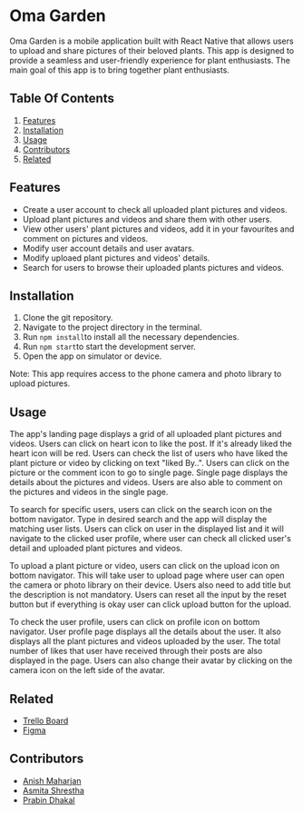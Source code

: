 # Oma Garden
Oma Garden is a mobile application built with React Native that allows users to upload and share pictures of their beloved plants. This app is designed to provide a seamless and user-friendly experience for plant enthusiasts. The main goal of this app is to bring together plant enthusiasts.

## Table Of Contents
1. [Features](#Features)
2. [Installation](#Installation)
3. [Usage](#Usage)
4. [Contributors](#Contributors)
5. [Related](#Related)

## Features
- Create a user account to check all uploaded plant pictures and videos.
- Upload plant pictures and videos and share them with other users.
- View other users' plant pictures and videos, add it in your favourites and comment on pictures and videos.
- Modify user account details and user avatars.
- Modify uploaed plant pictures and videos' details.
- Search for users to browse their uploaded plants pictures and videos.

## Installation
1. Clone the git repository.
2. Navigate to the project directory in the terminal.
3. Run `npm install`to install all the necessary dependencies.
4. Run `npm start`to start the development server.
5. Open the app on simulator or device.

Note: This app requires access to the phone camera and photo library to upload pictures.

## Usage

The app's landing page displays a grid of all uploaded plant pictures and videos. Users can click on heart icon to like the post. If it's already liked the heart icon will be red. Users can check the list of users who have liked the plant picture or video by clicking on text "liked By..".  Users can click on the picture or the comment icon to go to single page. Single page displays the details about the pictures and videos. Users are also able to comment on the pictures and videos in the single page.

To search for specific users, users can click on the search icon on the bottom navigator. Type in desired search and the app will display the matching user lists. Users can click on user in the displayed list and it will navigate to the clicked user profile, where user can check all clicked user's detail and uploaded plant pictures and videos.

To upload a plant picture or video, users can click on the upload icon on bottom navigator. This will take user to upload page where user can open the camera or photo library on their device. Users also need to add title but the description is not mandatory. Users can reset all the input by the reset button but if everything is okay user can click upload button for the upload.

To check the user profile, users can click on profile icon on bottom navigator. User profile page displays all the details about the user. It also displays all the plant pictures and videos uploaded by the user. The total number of likes that user have received through their posts are also displayed in the page. Users can also change their avatar by clicking on the camera icon on the left side of the avatar.

## Related
- [Trello Board](https://trello.com/b/WTILLlHy/oma-garden)
- [Figma](https://www.figma.com/file/QtuGVpHjtlDHnEMJqyBnyh/Oma-Garden-Group-Project?node-id=7%3A356&t=srHAycuxs5o17iI2-0)

## Contributors
- [Anish Maharjan](https://github.com/anish0123)
- [Asmita Shrestha](https://github.com/asmita143)
- [Prabin Dhakal](https://github.com/Prabin1500)
